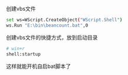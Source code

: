 创建vbs文件
```bash
set ws=WScript.CreateObject("WScript.Shell")
ws.Run "E:\bin\beancount.bat",0
```

创建vbs文件的快捷方式，放到启动目录
```bash
# win+r
shell:startup
```

这样就能开机自启bat脚本了